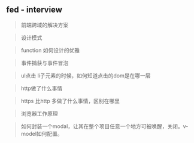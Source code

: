 ## fed - interview
<!--
 * @Author: WannTonn
 * @Date: 2021-05-24 14:58:58
 * @LastEditTime: 2021-05-24 15:12:47
 * @LastEditors: WannTonn
 * @Description: 
 * @FilePath: /wanntonn.github.io/_posts/2021-05-24-interview.md
-->

> 前端跨域的解决方案 

> 设计模式

> function 如何设计的优雅

> 事件捕获与事件冒泡

> ul点击 li子元素的时候，如何知道点击的dom是在哪一层

> http做了什么事情

> https 比http 多做了什么事情，区别在哪里

> 浏览器工作原理

> 如何封装一个modal，让其在整个项目任意一个地方可被唤醒，关闭。v-model如何配置。